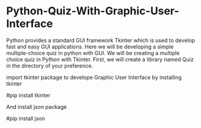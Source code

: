 # Python-Quiz-With-Graphic-User-Interface
Python provides a standard GUI framework Tkinter which is used to develop fast and easy GUI applications. Here we will be developing a simple multiple-choice quiz in python with GUI. We will be creating a multiple choice quiz in Python with Tkinter. First, we will create a library named Quiz in the directory of your preference.

import tkinter package to develope Graphic User Interface by installing tkinter 

#pip install tkinter

And install json package 

#pip install json
